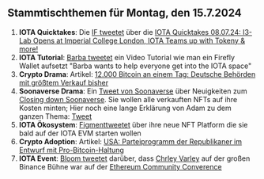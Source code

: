 ## Stammtischthemen für Montag, den 15.7.2024

1. **IOTA Quicktakes**: Die [IF tweetet]() über die [IOTA Quicktakes 08.07.24: I3-Lab Opens at Imperial College London, IOTA Teams up with Tokeny & more!](https://www.youtube.com/watch?v=GWNstiigS2U)
2. **IOTA Tutorial**: [Barba tweetet](https://x.com/Barba_ffm/status/1810372548577935689) ein Video Tutorial wie man ein Firefly Wallet aufsetzt "Barba wants to help everyone get into the IOTA space"
3. **Crypto Drama**: Artikel: [12.000 Bitcoin an einem Tag: Deutsche Behörden mit größtem Verkauf bisher](https://www.btc-echo.de/schlagzeilen/12-000-bitcoin-deutsche-behoerden-mit-groesstem-verkauf-bisher-187884/)
4. **Soonaverse Drama**: Ein [Tweet von Soonaverse](https://x.com/soon_labs/status/1810474682875044124) über Neuigkeiten zum [Closing down Soonaverse](https://github.com/soonaverse/app/issues/182#issuecomment-2215800788). Sie wollen alle verkauften NFTs auf ihre Kosten minten; Hier noch eine lange Erklärung von Adam zu dem ganzen Thema: [Tweet](https://x.com/adam_unchained/status/1810354751579570402)
5. **IOTA Ökosystem**: [Figmenttweetet](https://x.com/figment_nfts/status/1810339431343390930) über ihre neue NFT Platform die sie bald auf der IOTA EVM starten wollen
6. **Crypto Adoption**: Artikel: [USA: Parteiprogramm der Republikaner im Entwurf mit Pro-Bitcoin-Haltung](https://www.blocktrainer.de/blog/usa-parteiprogramm-der-republikaner-bitcoin)
7. **IOTA Event**: [Bloom tweetet](https://x.com/bloomwalletio/status/1810644345059672295) darüber, dass [Chrley Varley](https://x.com/c_varley) auf der großen Binance Bühne war auf der [Ethereum Community Converence](https://x.com/EthCC)
